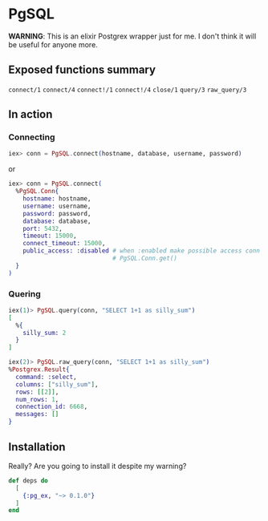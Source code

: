 # PgSQL

**WARNING**: This is an elixir Postgrex wrapper just for me. I don't think it will be useful for 
anyone more.
 
## Exposed functions summary

`connect/1`
`connect/4`
`connect!/1`
`connect!/4`
`close/1`
`query/3`
`raw_query/3`

## In action 

### Connecting
```elixir
iex> conn = PgSQL.connect(hostname, database, username, password)
```
or
```elixir
iex> conn = PgSQL.connect(
  %PgSQL.Conn{
    hostname: hostname,
    username: username,
    password: password,
    database: database,
    port: 5432,
    timeout: 15000,
    connect_timeout: 15000,
    public_access: :disabled # when :enabled make possible access conn in any process using 
                             # PgSQL.Conn.get() 
  }
)
```

### Quering
```elixir
iex(1)> PgSQL.query(conn, "SELECT 1+1 as silly_sum")
[
  %{
    silly_sum: 2
  }
]
```

```elixir
iex(2)> PgSQL.raw_query(conn, "SELECT 1+1 as silly_sum")
%Postgrex.Result{
  command: :select,
  columns: ["silly_sum"],
  rows: [[2]],
  num_rows: 1,
  connection_id: 6668,
  messages: []
}
```

## Installation

Really? Are you going to install it despite my warning?

```elixir
def deps do
  [
    {:pg_ex, "~> 0.1.0"}
  ]
end
```


